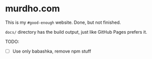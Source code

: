 # murdho.com

This is my `#good-enough` website. Done, but not finished.

`docs/` directory has the build output, just like GitHub Pages prefers it.

TODO:
- [ ] Use only babashka, remove npm stuff
